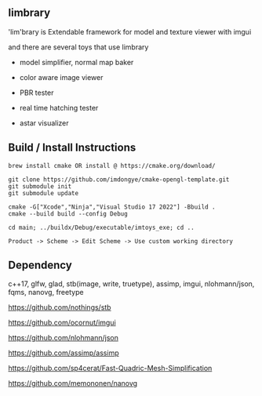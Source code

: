 ## limbrary

'lim'brary is Extendable framework for model and texture viewer with imgui

and there are several toys that use limbrary

-   model simplifier, normal map baker

-   color aware image viewer

-   PBR tester

-   real time hatching tester

-   astar visualizer

## Build / Install Instructions

```
brew install cmake OR install @ https://cmake.org/download/

git clone https://github.com/imdongye/cmake-opengl-template.git
git submodule init
git submodule update

cmake -G["Xcode","Ninja","Visual Studio 17 2022"] -Bbuild .
cmake --build build --config Debug

cd main; ../buildx/Debug/executable/imtoys_exe; cd ..

Product -> Scheme -> Edit Scheme -> Use custom working directory

```

## Dependency

c++17, glfw, glad, stb(image, write, truetype), assimp, imgui, nlohmann/json, fqms, nanovg, freetype

https://github.com/nothings/stb

https://github.com/ocornut/imgui

https://github.com/nlohmann/json

https://github.com/assimp/assimp

https://github.com/sp4cerat/Fast-Quadric-Mesh-Simplification

https://github.com/memononen/nanovg
